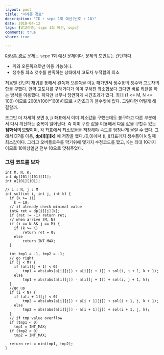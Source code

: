```yaml
---
layout: post
title: "마라톤 경로"
description: "ID : scpc 1회 예선(번호 : 18)"
date: 2018-04-12
tags: [알고리즘, scpc 1회 예선, scpc]
comments: true
share: true

---
```


[마라톤 경로](https://www.codeground.org) 문제는 scpc 1회 예선 문제이다. 문제의 포인트는 간단하다.
* 위와 오른쪽으로만 이동 가능하다.
* 생수통 최소 갯수를 만족하는 상태에서 고도차 누적합의 최소

처음엔 간단히 재귀를 통해서 왼쪽과 오른쪽을 이동 해가면서 생수통의 갯수와 고도차의 합을 구했다. 만약 고도차를 구해가다가 이미 구해진 최소합보다 크다면 바로 리턴을 하는 방식을 이용했다. 하지만 너무나 당연하게 시간초과가 떴다. 최대 (1 <= M, N <= 100) 이므로 200!/(100!*100!)이므로 시간초과가 뜰수밖에 없다. 그렇다면 어떻게 해결할까.

조그만 더 자세히 보면 (i, j) 좌표에서 이미 최소값을 구했는데도 불구하고 다른 부분에서 다시 계산하는 중복이 일어난다. 즉 이미 구한 값을 이용해서 다음 값을 구할수 있는 **점화식의 모양**이며, 각 좌표에서 최소값들을 저장해야 속도를 엄청나게 올릴 수 있다. 그래서 DP를 이용, **dp[i][j][k]** 에 저장을 했다.(0,0)에서 (i, j)좌표까지 생수통이 k 일때 최소값이다. 그리고 오버플로우를 막기위해 몇가지 수정코드를 짰고, K는 최대 10까지 이므로 10이상일땐 전부 10으로 맞춰주었다.

### 그럼 코드를 보자
    int M, N, K;
    int dp[101][101][11];
    int a[101][101];

    // i : N, j : M
    int sol(int i, int j, int k) {
      if (k >= 11)
        k = 10;
      // if already check minimal value  
      int& ret = dp[i][j][k];
      if (ret != -1) return ret;
      // when arrive (M, N)
      if (i == N && j == M) {
        if (k >= K)
            return ret = 0;
        else
            return INT_MAX;
      }

      int tmp1 = -1, tmp2 = -1;
      // go right
      if (j < M) {
        if (a[i][j + 1] < 0)
            tmp1 = abs(abs(a[i][j]) + a[i][j + 1]) + sol(i, j + 1, k + 1);
        else
            tmp1 = abs(abs(a[i][j]) - a[i][j + 1]) + sol(i, j + 1, k);
      }
      //go up
      if (i < N) {
        if (a[i + 1][j] < 0)
            tmp2 = abs(abs(a[i][j]) + a[i + 1][j]) + sol(i + 1, j, k + 1);
        else
            tmp2 = abs(abs(a[i][j]) - a[i + 1][j]) + sol(i + 1, j, k);
      }
      // if tmp value overflow
      if (tmp1 < 0)
        tmp1 = INT_MAX;
      if (tmp2 < 0)
        tmp2 = INT_MAX;

      return ret = min(tmp1, tmp2);
    }
